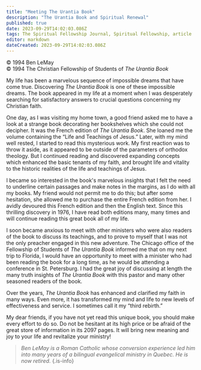 ```yaml
---
title: "Meeting The Urantia Book"
description: "The Urantia Book and Spiritual Renewal"
published: true
date: 2023-09-29T14:02:03.086Z
tags: The Spiritual Fellowship Journal, Spiritual Fellowship, article
editor: markdown
dateCreated: 2023-09-29T14:02:03.086Z
---
```



<p class="v-card v-sheet theme--light gray lighten-3 px-2">© 1994 Ben LeMay<br>© 1994 The Christian Fellowship of Students of <i>The Urantia Book</i></p>

My life has been a marvelous sequence of impossible dreams that have come true. Discovering _The Urantia Book_ is one of these impossible dreams. The book appeared in my life at a moment when I was desperately searching for satisfactory answers to crucial questions concerning my Christian faith.

One day, as I was visiting my home town, a good friend asked me to have a look at a strange book decorating her bookshelves which she could not decipher. It was the French edition of _The Urantia Book_. She loaned me the volume containing the “Life and Teachings of Jesus.” Later, with my mind well rested, I started to read this mysterious work. My first reaction was to throw it aside, as it appeared to be outside of the parameters of orthodox theology. But I continued reading and discovered expanding concepts which enhanced the basic tenants of my faith, and brought life and vitality to the historic realities of the life and teachings of Jesus.

I became so interested in the book's marvelous insights that I felt the need to underline certain passages and make notes in the margins, as I do with all my books. My friend would not permit me to do this; but after some hesitation, she allowed me to purchase the entire French edition from her. I avidly devoured this French edition and then the English text. Since this thrilling discovery in 1976, I have read both editions many, many times and will continue reading this great book all of my life.

I soon became anxious to meet with other ministers who were also readers of the book to discuss its teachings, and to prove to myself that I was not the only preacher engaged in this new adventure. The Chicago office of the Fellowship of Students of _The Urantia Book_ informed me that on my next trip to Florida, I would have an opportunity to meet with a minister who had been reading the book for a long time, as he would be attending a conference in St. Petersburg. I had the great joy of discussing at length the many truth insights of _The Urantia Book_ with this pastor and many other seasoned readers of the book.

Over the years, _The Urantia Book_ has enhanced and clarified my faith in many ways. Even more, it has transformed my mind and life to new levels of effectiveness and service. I sometimes call it my “third rebirth.”

My dear friends, if you have not yet read this unique book, you should make every effort to do so. Do not be hesitant at its high price or be afraid of the great store of information in its 2097 pages. It will bring new meaning and joy to your life and revitalize your ministry!

> _Ben LeMay is a Roman Catholic whose conversion experience led him into many years of a bilingual evangelical ministry in Quebec. He is now retired._
{.is-info}